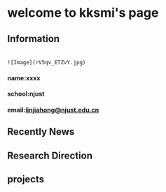 # welcome to kksmi's page
##  Information                    

                                                                                        ![Image](rV5qv_ETZvY.jpg)


#### name:xxxx
#### school:njust
#### email:linjiahong@njust.edu.cn


## Recently News


## Research Direction

## projects

